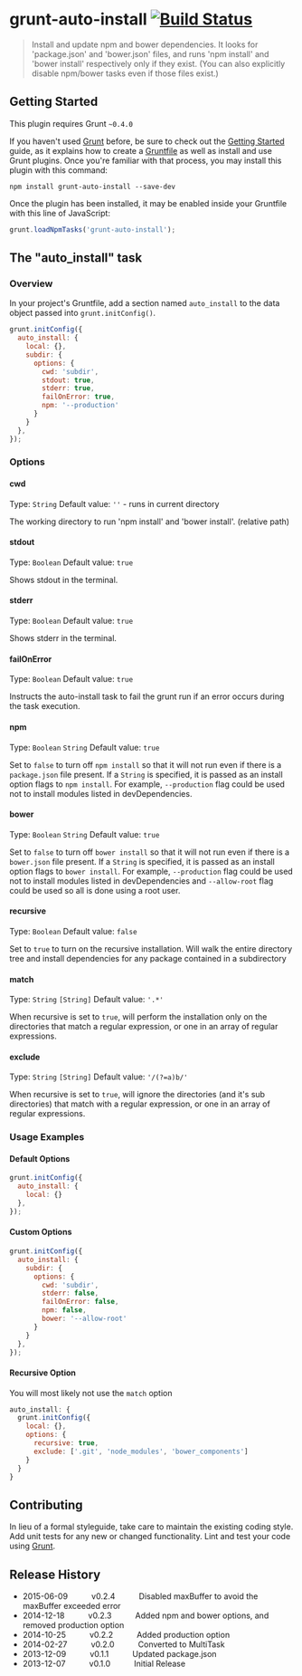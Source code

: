 # grunt-auto-install [![Build Status](https://travis-ci.org/Manabu-GT/grunt-auto-install.png?branch=master)](https://travis-ci.org/Manabu-GT/grunt-auto-install)

> Install and update npm and bower dependencies.
> It looks for 'package.json' and 'bower.json' files, and runs 'npm install' and 'bower install' respectively only if they exist.
> (You can also explicitly disable npm/bower tasks even if those files exist.)

## Getting Started
This plugin requires Grunt `~0.4.0`

If you haven't used [Grunt](http://gruntjs.com/) before, be sure to check out the [Getting Started](http://gruntjs.com/getting-started) guide, as it explains how to create a [Gruntfile](http://gruntjs.com/sample-gruntfile) as well as install and use Grunt plugins. Once you're familiar with that process, you may install this plugin with this command:

```shell
npm install grunt-auto-install --save-dev
```

Once the plugin has been installed, it may be enabled inside your Gruntfile with this line of JavaScript:

```js
grunt.loadNpmTasks('grunt-auto-install');
```

## The "auto_install" task

### Overview
In your project's Gruntfile, add a section named `auto_install` to the data object passed into `grunt.initConfig()`.

```js
grunt.initConfig({
  auto_install: {
    local: {},
    subdir: {
      options: {
        cwd: 'subdir',
        stdout: true,
        stderr: true,
        failOnError: true,
        npm: '--production'
      }
    }
  },
});
```

### Options

#### cwd
Type: `String`
Default value: `''` - runs in current directory

The working directory to run 'npm install' and 'bower install'. (relative path)

#### stdout
Type: `Boolean`
Default value: `true`

Shows stdout in the terminal.

#### stderr
Type: `Boolean`
Default value: `true`

Shows stderr in the terminal.

#### failOnError
Type: `Boolean`
Default value: `true`

Instructs the auto-install task to fail the grunt run if an error occurs during the task execution.

#### npm
Type: `Boolean` `String`
Default value: `true`

Set to `false` to turn off `npm install` so that it will not run even if there is a `package.json` file present.
If a `String` is specified, it is passed as an install option flags to `npm install`.
For example, `--production` flag could be used not to install modules listed in devDependencies.

#### bower
Type: `Boolean` `String`
Default value: `true`

Set to `false` to turn off `bower install` so that it will not run even if there is a `bower.json` file present.
If a `String` is specified, it is passed as an install option flags to `bower install`.
For example, `--production` flag could be used not to install modules listed in devDependencies and
`--allow-root` flag could be used so all is done using a root user.

#### recursive
Type: `Boolean`
Default value: `false`

Set to `true` to turn on the recursive installation.
Will walk the entire directory tree and install dependencies for any package contained in a subdirectory

#### match
Type: `String` `[String]`
Default value: `'.*'`

When recursive is set to `true`, will perform the installation only on the directories that match a regular expression, or one in an array of regular expressions.

#### exclude
Type: `String` `[String]`
Default value: `'/(?=a)b/'`

When recursive is set to `true`, will ignore the directories (and it's sub directories) that match with a regular expression, or one in an array of regular expressions.

### Usage Examples

#### Default Options

```js
grunt.initConfig({
  auto_install: {
    local: {}
  },
});
```

#### Custom Options

```js
grunt.initConfig({
  auto_install: {
    subdir: {
      options: {
        cwd: 'subdir',
        stderr: false,
        failOnError: false,
        npm: false,
        bower: '--allow-root'
      }
    }
  },
});
```

#### Recursive Option
You will most likely not use the `match` option

```js
auto_install: {
  grunt.initConfig({
    local: {},
    options: {
      recursive: true,
      exclude: ['.git', 'node_modules', 'bower_components']
    }
  }
}
```

## Contributing
In lieu of a formal styleguide, take care to maintain the existing coding style. Add unit tests for any new or changed functionality. Lint and test your code using [Grunt](http://gruntjs.com/).

## Release History
 * 2015-06-09   v0.2.4   Disabled maxBuffer to avoid the maxBuffer exceeded error
 * 2014-12-18   v0.2.3   Added npm and bower options, and removed production option
 * 2014-10-25   v0.2.2   Added production option
 * 2014-02-27   v0.2.0   Converted to MultiTask
 * 2013-12-09   v0.1.1   Updated package.json
 * 2013-12-07   v0.1.0   Initial Release
